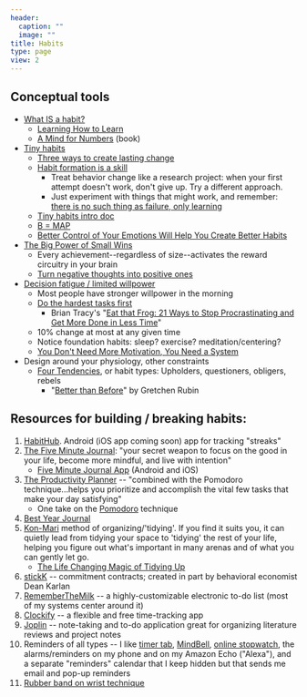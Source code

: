 ```yaml
---
header:
  caption: ""
  image: ""
title: Habits
type: page
view: 2
---
```


<H2>Conceptual tools</H2>
<ul>
 	<li><a href="https://www.coursera.org/lecture/learning-how-to-learn/zombies-everywhere-p7wRU">What IS a habit?</a>
<ul>
 	<li><a href="https://www.coursera.org/learn/learning-how-to-learn">Learning How to Learn</a></li>
 	<li><a href="https://barbaraoakley.com/books/a-mind-for-numbers/">A Mind for Numbers</a> (book)</li>
</ul>
</li>
 	<li><a href="https://www.tinyhabits.com/book">Tiny habits</a>
<ul>
 	<li><a href="https://vimeo.com/230535062/2c711c95f0">Three ways to create lasting change</a></li>
 	<li><a href="https://vimeo.com/230287351/21a8bb6b1c">Habit formation is a skill</a>
<ul>
 	<li>Treat behavior change like a research project: when your first attempt doesn't work, don't give up. Try a different approach.</li>
 	<li>Just experiment with things that might work, and remember: <a href="https://emilymcdowell.com/collections/prints/products/on-failure-art-print">there is no such thing as failure, only learning</a></li>
</ul>
</li>
 	<li><a href="https://docs.google.com/document/d/1syo7Eyhx4Hek-U51lrEFIEcDtonnB6-vZ-3n0FsnPjU/edit">Tiny habits intro doc</a></li>
  <li><a href="https://captology.stanford.edu/fogg-behavior-model">B = MAP</li>
  <li><a href="https://time.com/5756833/better-control-emotions-better-habits/">Better Control of Your Emotions Will Help You Create Better Habits</a></li>
</ul>
</li>
 	<li><a href="https://medium.com/swlh/the-big-power-of-small-wins-c7709c9e10af">The Big Power of Small Wins</a>
<ul>
 	<li>Every achievement--regardless of size--activates the reward circuitry in your brain</li>
 	<li><a href="https://www.nytimes.com/2017/04/03/well/live/turning-negative-thinkers-into-positive-ones.html">Turn negative thoughts into positive ones</li>
</ul>
</li>
 	<li><a href="https://jamesclear.com/willpower-decision-fatigue">Decision fatigue / limited willpower</a>
<ul>
 	<li>Most people have stronger willpower in the morning</li>
 	<li><a href="https://www.briantracy.com/blog/time-management/the-truth-about-frogs/">Do the hardest tasks first</a>
<ul>
 	<li>Brian Tracy's "<a href="https://www.briantracy.com/catalog/eat-that-frog-3rd-edition">Eat that Frog: 21 Ways to Stop Procrastinating and Get More Done in Less Time</a>"</li>
</ul>
</li>
 	<li>10% change at most at any given time</li>
 	<li>Notice foundation habits: sleep? exercise? meditation/centering?</li>
 	<li><a href="https://forge.medium.com/you-dont-need-more-motivation-you-need-a-system-84f4bf12c4bb">You Don't Need More Motivation, You Need a System</a></li>
</ul>
</li>
 	<li>Design around your physiology, other constraints
<ul>
 	<li><a href="https://gretchenrubin.com/books/the-four-tendencies/intro/">Four Tendencies</a>, or habit types: Upholders, questioners, obligers, rebels
<ul>
 	<li>"<a href="https://gretchenrubin.com/books/better-than-before/about-the-book/">Better than Before</a>" by Gretchen Rubin</li>
</ul>
</li>
</ul>
</li>
</ul>
<H2>Resources for building / breaking habits:</H2>
<ol>
 	<li><a href="https://www.thehabithub.com/">HabitHub</a>. Android (iOS app coming soon) app for tracking "streaks"</li>
 	<li><a href="https://www.intelligentchange.com/products/the-five-minute-journal">The Five Minute Journal</a>: "your secret weapon to focus on the good in your life, become more mindful, and live with intention"
<ul>
 	<li><a href="https://www.intelligentchange.com/pages/five-minute-journal-app">Five Minute Journal App</a> (Android and iOS)</li>
</ul>
</li>
 	<li><a href="https://www.intelligentchange.com/products/the-productivity-planner">The Productivity Planner</a> -- "combined with the Pomodoro technique...helps you prioritize and accomplish the vital few tasks that make your day satisfying"
<ul>
 	<li>One take on the <a href="https://www.themuse.com/advice/take-it-from-someone-who-hates-productivity-hacksthe-pomodoro-technique-actually-works?_ke=eyJrbF9lbWFpbCI6ICJrYnV6YXJkQGdtYWlsLmNvbSIsICJrbF9jb21wYW55X2lkIjogIm5GRWUzUiJ9">Pomodoro</a> technique</li>
</ul>
  <li><a href="https://www.intelligentchange.com/products/best-year-journal-digital">Best Year Journal</a>
</li>
 	<li><a href="https://shop.konmari.com/pages/about">Kon-Mari</a> method of organizing/'tidying'. If you find it suits you, it can quietly lead from tidying your space to 'tidying' the rest of your life, helping you figure out what's important in many arenas and of what you can gently let go.
<ul>
 	<li><a href="https://shop.konmari.com/collections/books/products/the-life-changing-magic-of-tidying-up-1">The Life Changing Magic of Tidying Up</a></li>
</ul>
</li>
 	<li><a href="https://www.stickk.com/">stickK</a> -- commitment contracts; created in part by behavioral economist Dean Karlan</li>
 	<li><a href="https://www.rememberthemilk.com/">RememberTheMilk</a> -- a highly-customizable electronic to-do list (most of my systems center around it)</li>
 	<li><a href="https://clockify.me/">Clockify</a> -- a flexible and free time-tracking app</li>
 	<li><a href="https://joplinapp.org/">Joplin</a> -- note-taking and to-do application great for organizing literature reviews and project notes</li>
 	<li>Reminders of all types -- I like <a href="http://www.timer-tab.com/">timer tab</a>, <a href="https://play.google.com/store/apps/details?id=com.googlecode.mindbell">MindBell</a>, <a href="https://www.online-stopwatch.com/countdown/">online stopwatch</a>, the alarms/reminders on my phone and on my Amazon Echo ("Alexa"), and a separate "reminders" calendar that I keep hidden but that sends me email and pop-up reminders</li>
 	<li><a href="https://www.psychologytoday.com/us/blog/the-dance-connection/201010/unwanted-thoughts-snap-the-rubber-band">Rubber band on wrist technique</a></li>
</ol>